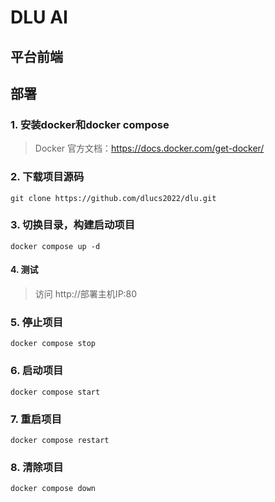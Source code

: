# DLU AI
## 平台前端

## 部署
### 1. 安装docker和docker compose
> Docker 官方文档：https://docs.docker.com/get-docker/
### 2. 下载项目源码
```shell
git clone https://github.com/dlucs2022/dlu.git
```
### 3. 切换目录，构建启动项目
```shell
docker compose up -d
```
#### 4. 测试
> 访问 http://部署主机IP:80
### 5. 停止项目
```shell
docker compose stop
```
### 6. 启动项目
```shell
docker compose start
```
### 7. 重启项目
```shell
docker compose restart
```
### 8. 清除项目
```shell
docker compose down
```
